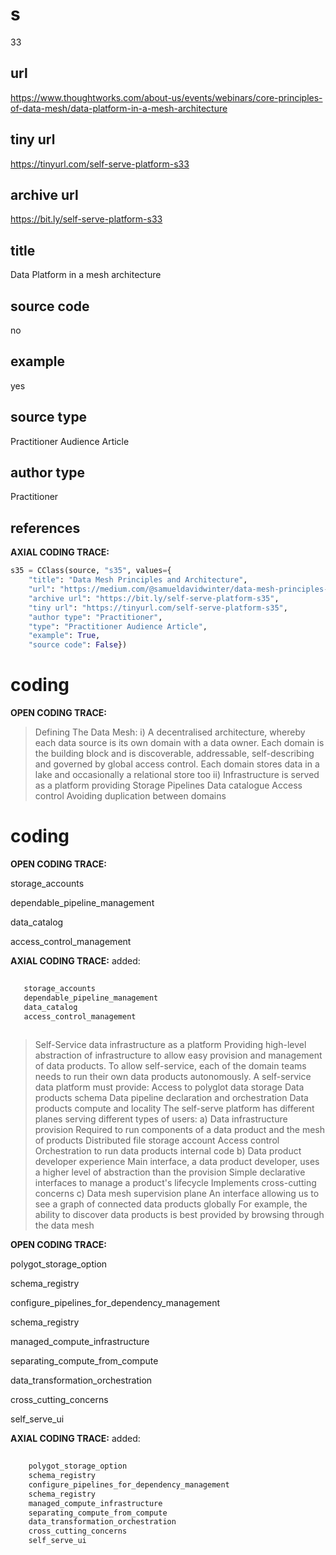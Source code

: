 # s 
33
## url
https://www.thoughtworks.com/about-us/events/webinars/core-principles-of-data-mesh/data-platform-in-a-mesh-architecture
## tiny url
https://tinyurl.com/self-serve-platform-s33
## archive url
https://bit.ly/self-serve-platform-s33
## title
Data Platform in a mesh architecture
## source code
no
## example
yes
## source type 
Practitioner Audience Article
## author type
Practitioner
## references

**AXIAL CODING TRACE:**
``` python
s35 = CClass(source, "s35", values={
    "title": "Data Mesh Principles and Architecture",
    "url": "https://medium.com/@samueldavidwinter/data-mesh-principles-and-architecture-ce0eb6494502",
    "archive url": "https://bit.ly/self-serve-platform-s35",
    "tiny url": "https://tinyurl.com/self-serve-platform-s35",
    "author type": "Practitioner",
    "type": "Practitioner Audience Article",
    "example": True,
    "source code": False})
```

# coding

**OPEN CODING TRACE:**

> Defining The Data Mesh:
i) A decentralised architecture, whereby each data source is its own domain with a data owner. Each domain is the building block and is discoverable, addressable, self-describing and governed by global access control. Each domain stores data in a lake and occasionally a relational store too
ii) Infrastructure is served as a platform providing
Storage
Pipelines
Data catalogue
Access control
Avoiding duplication between domains

# coding

**OPEN CODING TRACE:**

storage_accounts

dependable_pipeline_management

data_catalog

access_control_management

**AXIAL CODING TRACE:**
added:
``` python
    
   storage_accounts
   dependable_pipeline_management
   data_catalog
   access_control_management
    
```

> Self-Service data infrastructure as a platform
Providing high-level abstraction of infrastructure to allow easy provision and management of data products.
To allow self-service, each of the domain teams needs to run their own data products autonomously.
A self-service data platform must provide:
Access to polyglot data storage
Data products schema
Data pipeline declaration and orchestration
Data products compute and locality
The self-serve platform has different planes serving different types of users:
a) Data infrastructure provision
Required to run components of a data product and the mesh of products
Distributed file storage account
Access control
Orchestration to run data products internal code
b) Data product developer experience
Main interface, a data product developer, uses a higher level of abstraction than the provision
Simple declarative interfaces to manage a product's lifecycle
Implements cross-cutting concerns
c) Data mesh supervision plane
An interface allowing us to see a graph of connected data products globally
For example, the ability to discover data products is best provided by browsing through the data mesh

**OPEN CODING TRACE:**

polygot_storage_option

schema_registry

configure_pipelines_for_dependency_management

schema_registry

managed_compute_infrastructure

separating_compute_from_compute

data_transformation_orchestration

cross_cutting_concerns

self_serve_ui


**AXIAL CODING TRACE:**
added:
``` python
    
    polygot_storage_option
    schema_registry
    configure_pipelines_for_dependency_management
    schema_registry
    managed_compute_infrastructure
    separating_compute_from_compute   
    data_transformation_orchestration
    cross_cutting_concerns
    self_serve_ui
    
```












